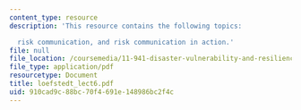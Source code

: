 ```yaml
---
content_type: resource
description: 'This resource contains the following topics:

  risk communication, and risk communication in action.'
file: null
file_location: /coursemedia/11-941-disaster-vulnerability-and-resilience-spring-2005/910cad9c88bc70f4691e148986bc2f4c_loefstedt_lect6.pdf
file_type: application/pdf
resourcetype: Document
title: loefstedt_lect6.pdf
uid: 910cad9c-88bc-70f4-691e-148986bc2f4c
---
```


